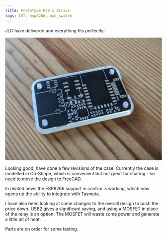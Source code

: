 ```yaml
---
title: Prototype PCB's Arrive
tags: IOT, esp8266, usb_switch
---
```


JLC have delivered and everything fits perfectly:

![USB Switch PCB](/assets/images/2021-02-12-1.jpg)

Looking good, have done a few revisions of the case. Currently the case is modelled in On-Shape, which is convenient but not great for sharing - so need to move the design to FreeCAD.

In related news the ESP8266 support in confrm is working, which now opens up the ability to integrate with Tasmota.

I have also been looking at some changes to the overall design to push the price down. USB2 gives a significant saving, and using a MOSFET in place of the relay is an option. The MOSFET will waste some power and generate a little bit of heat.

Parts are on order for some testing.
